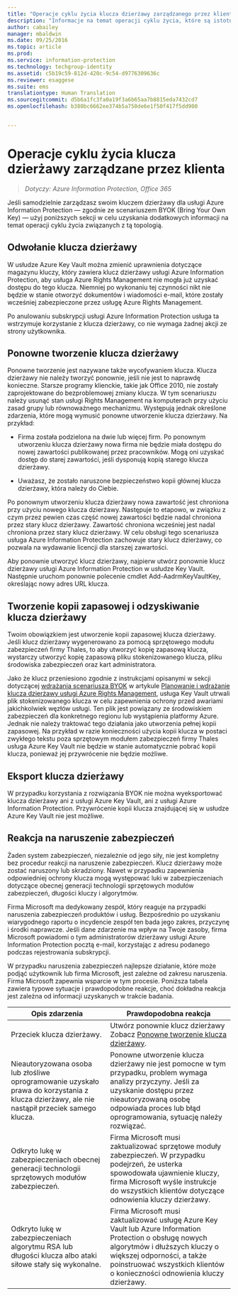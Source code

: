 ```yaml
---
title: "Operacje cyklu życia klucza dzierżawy zarządzanego przez klienta | Azure Information Protection"
description: "Informacje na temat operacji cyklu życia, które są istotne, jeśli samodzielnie zarządzasz swoim kluczem dzierżawy dla usługi Azure Information Protection — zgodnie ze scenariuszem BYOK (Bring Your Own Key)."
author: cabailey
manager: mbaldwin
ms.date: 09/25/2016
ms.topic: article
ms.prod: 
ms.service: information-protection
ms.technology: techgroup-identity
ms.assetid: c5b19c59-812d-420c-9c54-d9776309636c
ms.reviewer: esaggese
ms.suite: ems
translationtype: Human Translation
ms.sourcegitcommit: d5b6a1fc3fa0a19f3a6b65aa7b8815eda7432cd7
ms.openlocfilehash: b380bc6662ee374b5a750de6e1f50f417f5dd900


---
```



# Operacje cyklu życia klucza dzierżawy zarządzane przez klienta

>*Dotyczy: Azure Information Protection, Office 365*

Jeśli samodzielnie zarządzasz swoim kluczem dzierżawy dla usługi Azure Information Protection — zgodnie ze scenariuszem BYOK (Bring Your Own Key) — użyj poniższych sekcji w celu uzyskania dodatkowych informacji na temat operacji cyklu życia związanych z tą topologią.

## Odwołanie klucza dzierżawy
W usłudze Azure Key Vault można zmienić uprawnienia dotyczące magazynu kluczy, który zawiera klucz dzierżawy usługi Azure Information Protection, aby usługa Azure Rights Management nie mogła już uzyskać dostępu do tego klucza. Niemniej po wykonaniu tej czynności nikt nie będzie w stanie otworzyć dokumentów i wiadomości e-mail, które zostały wcześniej zabezpieczone przez usługę Azure Rights Management.

Po anulowaniu subskrypcji usługi Azure Information Protection usługa ta wstrzymuje korzystanie z klucza dzierżawy, co nie wymaga żadnej akcji ze strony użytkownika.


## Ponowne tworzenie klucza dzierżawy
Ponowne tworzenie jest nazywane także wycofywaniem klucza. Klucza dzierżawy nie należy tworzyć ponownie, jeśli nie jest to naprawdę konieczne. Starsze programy klienckie, takie jak Office 2010, nie zostały zaprojektowane do bezproblemowej zmiany klucza. W tym scenariuszu należy usunąć stan usługi Rights Management na komputerach przy użyciu zasad grupy lub równoważnego mechanizmu. Występują jednak określone zdarzenia, które mogą wymusić ponowne utworzenie klucza dzierżawy. Na przykład:

-   Firma została podzielona na dwie lub więcej firm. Po ponownym utworzeniu klucza dzierżawy nowa firma nie będzie miała dostępu do nowej zawartości publikowanej przez pracowników. Mogą oni uzyskać dostęp do starej zawartości, jeśli dysponują kopią starego klucza dzierżawy.

-   Uważasz, że zostało naruszone bezpieczeństwo kopii głównej klucza dzierżawy, która należy do Ciebie.

Po ponownym utworzeniu klucza dzierżawy nowa zawartość jest chroniona przy użyciu nowego klucza dzierżawy. Następuje to etapowo, w związku z czym przez pewien czas część nowej zawartości będzie nadal chroniona przez stary klucz dzierżawy. Zawartość chroniona wcześniej jest nadal chroniona przez stary klucz dzierżawy. W celu obsługi tego scenariusza usługa Azure Information Protection zachowuje stary klucz dzierżawy, co pozwala na wydawanie licencji dla starszej zawartości.

Aby ponownie utworzyć klucz dzierżawy, najpierw utwórz ponownie klucz dzierżawy usługi Azure Information Protection w usłudze Key Vault. Następnie uruchom ponownie polecenie cmdlet Add-AadrmKeyVaultKey, określając nowy adres URL klucza.

## Tworzenie kopii zapasowej i odzyskiwanie klucza dzierżawy
Twoim obowiązkiem jest utworzenie kopii zapasowej klucza dzierżawy. Jeśli klucz dzierżawy wygenerowano za pomocą sprzętowego modułu zabezpieczeń firmy Thales, to aby utworzyć kopię zapasową klucza, wystarczy utworzyć kopię zapasową pliku stokenizowanego klucza, pliku środowiska zabezpieczeń oraz kart administratora.

Jako że klucz przeniesiono zgodnie z instrukcjami opisanymi w sekcji dotyczącej [wdrażania scenariusza BYOK](../plan-design/plan-implement-tenant-key.md#implementing-your-azure-rights-management-tenant-key) w artykule [Planowanie i wdrażanie klucza dzierżawy usługi Azure Rights Management](../plan-design/plan-implement-tenant-key.md), usługa Key Vault utrwali plik stokenizowanego klucza w celu zapewnienia ochrony przed awariami jakichkolwiek węzłów usługi. Ten plik jest powiązany ze środowiskiem zabezpieczeń dla konkretnego regionu lub wystąpienia platformy Azure. Jednak nie należy traktować tego działania jako utworzenia pełnej kopii zapasowej. Na przykład w razie konieczności użycia kopii klucza w postaci zwykłego tekstu poza sprzętowym modułem zabezpieczeń firmy Thales usługa Azure Key Vault nie będzie w stanie automatycznie pobrać kopii klucza, ponieważ jej przywrócenie nie będzie możliwe.

## Eksport klucza dzierżawy
W przypadku korzystania z rozwiązania BYOK nie można wyeksportować klucza dzierżawy ani z usługi Azure Key Vault, ani z usługi Azure Information Protection. Przywrócenie kopii klucza znajdującej się w usłudze Azure Key Vault nie jest możliwe. 

## Reakcja na naruszenie zabezpieczeń
Żaden system zabezpieczeń, niezależnie od jego siły, nie jest kompletny bez procedur reakcji na naruszenie zabezpieczeń. Klucz dzierżawy może zostać naruszony lub skradziony. Nawet w przypadku zapewnienia odpowiedniej ochrony klucza mogą występować luki w zabezpieczeniach dotyczące obecnej generacji technologii sprzętowych modułów zabezpieczeń, długości kluczy i algorytmów.

Firma Microsoft ma dedykowany zespół, który reaguje na przypadki naruszenia zabezpieczeń produktów i usług. Bezpośrednio po uzyskaniu wiarygodnego raportu o incydencie zespół ten bada jego zakres, przyczynę i środki naprawcze. Jeśli dane zdarzenie ma wpływ na Twoje zasoby, firma Microsoft powiadomi o tym administratorów dzierżawy usługi Azure Information Protection pocztą e-mail, korzystając z adresu podanego podczas rejestrowania subskrypcji.

W przypadku naruszenia zabezpieczeń najlepsze działanie, które może podjąć użytkownik lub firma Microsoft, jest zależne od zakresu naruszenia. Firma Microsoft zapewnia wsparcie w tym procesie. Poniższa tabela zawiera typowe sytuacje i prawdopodobne reakcje, choć dokładna reakcja jest zależna od informacji uzyskanych w trakcie badania.

|Opis zdarzenia|Prawdopodobna reakcja|
|------------------------|-------------------|
|Przeciek klucza dzierżawy.|Utwórz ponownie klucz dzierżawy Zobacz [Ponowne tworzenie klucza dzierżawy](#re-key-your-tenant-key).|
|Nieautoryzowana osoba lub złośliwe oprogramowanie uzyskało prawa do korzystania z klucza dzierżawy, ale nie nastąpił przeciek samego klucza.|Ponowne utworzenie klucza dzierżawy nie jest pomocne w tym przypadku, problem wymaga analizy przyczyny. Jeśli za uzyskanie dostępu przez nieautoryzowaną osobę odpowiada proces lub błąd oprogramowania, sytuację należy rozwiązać.|
|Odkryto lukę w zabezpieczeniach obecnej generacji technologii sprzętowych modułów zabezpieczeń.|Firma Microsoft musi zaktualizować sprzętowe moduły zabezpieczeń. W przypadku podejrzeń, że usterka spowodowała ujawnienie kluczy, firma Microsoft wyśle instrukcje do wszystkich klientów dotyczące odnowienia kluczy dzierżawy.|
|Odkryto lukę w zabezpieczeniach algorytmu RSA lub długości klucza albo ataki siłowe stały się wykonalne.|Firma Microsoft musi zaktualizować usługę Azure Key Vault lub Azure Information Protection o obsługę nowych algorytmów i dłuższych kluczy o większej odporności, a także poinstruować wszystkich klientów o konieczności odnowienia kluczy dzierżawy.|





<!--HONumber=Sep16_HO4-->



